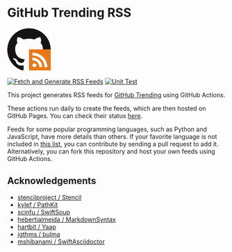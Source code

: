 # GitHub Trending RSS

<img alt="logo image" src="./static/img/logo.svg" width="100">

[![Fetch and Generate RSS Feeds](https://github.com/redreamality/GitHubTrendingRSS/actions/workflows/generate_feeds.yml/badge.svg)](https://github.com/redreamality/GitHubTrendingRSS/actions/workflows/generate_feeds.yml)
[![Unit Test](https://github.com/redreamality/GitHubTrendingRSS/actions/workflows/test.yml/badge.svg)](https://github.com/redreamality/GitHubTrendingRSS/actions/workflows/test.yml)

This project generates RSS feeds for [GitHub Trending](https://github.com/trending) using GitHub Actions.

These actions run daily to create the feeds, which are then hosted on GitHub Pages. You can check their status [here](https://github.com/redreamality/GitHubTrendingRSS/actions?query=workflow%3A%22Fetch+and+Generate+RSS+Feeds%22).

Feeds for some popular programming languages, such as Python and JavaScript, have more details than others. If your favorite language is not included in [this list](https://github.com/redreamality/GitHubTrendingRSS/blob/master/Sources/GitHubTrendingRSSKit/Const.swift#L39), you can contribute by sending a pull request to add it. Alternatively, you can fork this repository and host your own feeds using GitHub Actions.

## Acknowledgements

- [stencilproject / Stencil](https://github.com/stencilproject/Stencil)
- [kylef / PathKit](https://github.com/kylef/PathKit)
- [scinfu / SwiftSoup](https://github.com/scinfu/SwiftSoup)
- [hebertialmeida / MarkdownSyntax](https://github.com/hebertialmeida/MarkdownSyntax)
- [hartbit / Yaap](https://github.com/hartbit/Yaap)
- [jgthms / bulma](https://github.com/jgthms/bulma)
- [mshibanami / SwiftAsciidoctor](https://github.com/mshibanami/SwiftAsciidoctor)
